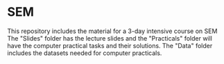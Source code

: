 # SEM
This repository includes the material for a 3-day intensive course on SEM
The "Slides" folder has the lecture slides and the "Practicals" folder will have the computer practical tasks and their solutions. 
The "Data" folder includes the datasets needed for computer practicals.
